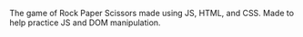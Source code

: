 The game of Rock Paper Scissors made using JS, HTML, and CSS. Made to help practice JS and DOM manipulation.
